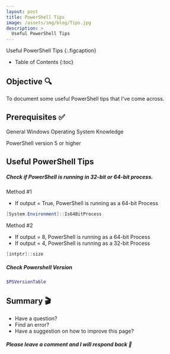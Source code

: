 ```yaml
---
layout: post  
title: PowerShell Tips
image: /assets/img/blog/Tips.jpg
description: >
  Useful PowerShell Tips
---
```


Useful PowerShell Tips
{:.figcaption}

- Table of Contents
{:toc}

## Objective :mag:

To document some useful PowerShell tips that I've come across.

## Prerequisites :white_check_mark:

General Windows Operating System Knowledge

PowerShell version 5 or higher

## Useful PowerShell Tips

##### Check if PowerShell is running in 32-bit or 64-bit process.

Method #1	
* If output = True, PowerShell is running as a 64-bit Process

```powershell	
[System.Environment]::Is64BitProcess
```

Method #2
* If output = 8, PowerShell is running as a 64-bit Process
* If output = 4, PowerShell is running as a 32-bit Process

```powershell	
[intptr]::size
```

##### Check Powershell Version

```powershell	
$PSVersionTable
```

## Summary :clapper:
- Have a question?
- Find an error?
- Have a suggestion on how to improve this page?

##### Please leave a comment and I will respond back :speech_balloon:

<script src="https://utteranc.es/client.js"
        repo="djsimtech/blog"
        issue-term="pathname"
        theme="github-dark"
        crossorigin="anonymous"
        async>
</script>
